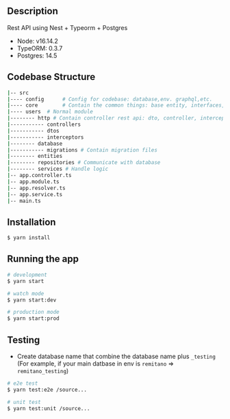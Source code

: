 ## Description

Rest API using Nest + Typeorm + Postgres

- Node: v16.14.2
- TypeORM: 0.3.7
- Postgres: 14.5


## Codebase Structure
```bash
|-- src
|---- config      # Config for codebase: database,env. graphql,etc.
|---- core        # Contain the common things: base entity, interfaces, etc.
|---- users  # Normal module
|-------- http # Contain controller rest api: dto, controller, interceptors, guard, etc.
|----------- controllers
|----------- dtos
|----------- interceptors 
|-------- database
|----------- migrations # Contain migration files
|-------- entities
|-------- repositories # Communicate with database
|-------- services # Handle logic
|-- app.controller.ts
|-- app.module.ts
|-- app.resolver.ts
|-- app.service.ts
|-- main.ts


```
## Installation

```bash
$ yarn install
```

## Running the app

```bash
# development
$ yarn start

# watch mode
$ yarn start:dev

# production mode
$ yarn start:prod
```
## Testing
- Create database name that combine the database name plus `_testing` (For example, if your main datbase in env is `remitano` => `remitano_testing`)

```bash
# e2e test
$ yarn test:e2e /source...

# unit test
$ yarn test:unit /source...
```